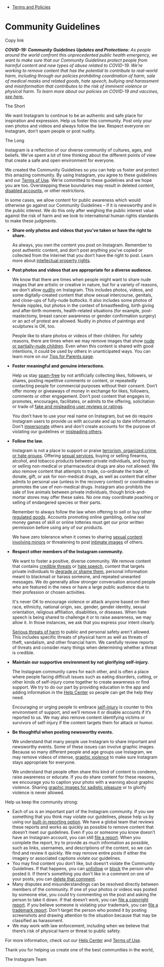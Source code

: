 *   [Terms and Policies](https://help.instagram.com/1417489251945243/?helpref=breadcrumb)

Community Guidelines
====================

Copy link

_**COVID-19: Community Guidelines Updates and Protections:** As people around the world confront this unprecedented public health emergency, we want to make sure that our Community Guidelines protect people from harmful content and new types of abuse related to COVID-19. We’re working to remove content that has the potential to contribute to real-world harm, including through our policies prohibiting coordination of harm, sale of medical masks and related goods, hate speech, bullying and harassment and misinformation that contributes to the risk of imminent violence or physical harm. To learn more about our policies on COVID-19 and vaccines, [see here.](https://help.instagram.com/697825587576762?helpref=faq_content)_

The Short

We want Instagram to continue to be an authentic and safe place for inspiration and expression. Help us foster this community. Post only your own photos and videos and always follow the law. Respect everyone on Instagram, don’t spam people or post nudity.

The Long

Instagram is a reflection of our diverse community of cultures, ages, and beliefs. We’ve spent a lot of time thinking about the different points of view that create a safe and open environment for everyone.

We created the Community Guidelines so you can help us foster and protect this amazing community. By using Instagram, you agree to these guidelines and our [Terms of Use](https://www.instagram.com/legal/terms). We’re committed to these guidelines and we hope you are too. Overstepping these boundaries may result in deleted content, [disabled accounts](https://help.instagram.com/366993040048856?helpref=faq_content), or other restrictions.

In some cases, we allow content for public awareness which would otherwise go against our Community Guidelines – if it is newsworthy and in the public interest. We do this only after weighing the public interest value against the risk of harm and we look to international human rights standards to make these judgments.

*   **Share only photos and videos that you’ve taken or have the right to share.**
    
    As always, you own the content you post on Instagram. Remember to post authentic content, and don’t post anything you’ve copied or collected from the Internet that you don’t have the right to post. Learn more about [intellectual property rights](https://help.instagram.com/126382350847838?helpref=faq_content).
    
*   **Post photos and videos that are appropriate for a diverse audience.**
    
    We know that there are times when people might want to share nude images that are artistic or creative in nature, but for a variety of reasons, we don’t allow [nudity](https://l.instagram.com/?u=https%3A%2F%2Fwww.facebook.com%2Fcommunitystandards%2Fadult_nudity_sexual_activity&e=AT1bw3bcvqcxh7oQUAN1VLGz8OTcmSp8J2QVVTWO08rKd2qwxQQ-V68e1TicjWGMK_dgVG71wvdBARkFc5Zfb0tktzAepTTKfd7v_dTVf3Uy_BfDFq2PszRA9InmpZxxhYbQ8MUI-LUbCn-zovW3QA) on Instagram. This includes photos, videos, and some digitally-created content that show sexual intercourse, genitals, and close-ups of fully-nude buttocks. It also includes some photos of female nipples, but photos in the context of breastfeeding, birth giving and after-birth moments, health-related situations (for example, post-mastectomy, breast cancer awareness or gender confirmation surgery) or an act of protest are allowed. Nudity in photos of paintings and sculptures is OK, too.
    
    People like to share photos or videos of their children. For safety reasons, there are times when we may remove images that show [nude or partially-nude children](https://l.instagram.com/?u=https%3A%2F%2Fwww.facebook.com%2Fcommunitystandards%2Fchild_nudity_sexual_exploitation&e=AT1bw3bcvqcxh7oQUAN1VLGz8OTcmSp8J2QVVTWO08rKd2qwxQQ-V68e1TicjWGMK_dgVG71wvdBARkFc5Zfb0tktzAepTTKfd7v_dTVf3Uy_BfDFq2PszRA9InmpZxxhYbQ8MUI-LUbCn-zovW3QA). Even when this content is shared with good intentions, it could be used by others in unanticipated ways. You can learn more on our [Tips for Parents page](https://help.instagram.com/154475974694511/?helpref=faq_content).
    
*   **Foster meaningful and genuine interactions.**
    
    Help us stay [spam-free](https://l.instagram.com/?u=https%3A%2F%2Fwww.facebook.com%2Fcommunitystandards%2Fspam&e=AT1bw3bcvqcxh7oQUAN1VLGz8OTcmSp8J2QVVTWO08rKd2qwxQQ-V68e1TicjWGMK_dgVG71wvdBARkFc5Zfb0tktzAepTTKfd7v_dTVf3Uy_BfDFq2PszRA9InmpZxxhYbQ8MUI-LUbCn-zovW3QA) by not artificially collecting likes, followers, or shares, posting repetitive comments or content, or repeatedly contacting people for commercial purposes without their consent. Don’t offer money or giveaways of money in exchange for likes, followers, comments or other engagement. Don’t post content that engages in, promotes, encourages, facilitates, or admits to the offering, solicitation or trade of [fake and misleading user reviews or ratings](https://l.instagram.com/?u=https%3A%2F%2Fwww.facebook.com%2Fcommunitystandards%2Ffraud_deception&e=AT1bw3bcvqcxh7oQUAN1VLGz8OTcmSp8J2QVVTWO08rKd2qwxQQ-V68e1TicjWGMK_dgVG71wvdBARkFc5Zfb0tktzAepTTKfd7v_dTVf3Uy_BfDFq2PszRA9InmpZxxhYbQ8MUI-LUbCn-zovW3QA).
    
    You don’t have to use your real name on Instagram, but we do require Instagram users to provide us with accurate and up to date information. Don't [impersonate](https://l.instagram.com/?u=https%3A%2F%2Fwww.facebook.com%2Fcommunitystandards%2Fmisrepresentation&e=AT1bw3bcvqcxh7oQUAN1VLGz8OTcmSp8J2QVVTWO08rKd2qwxQQ-V68e1TicjWGMK_dgVG71wvdBARkFc5Zfb0tktzAepTTKfd7v_dTVf3Uy_BfDFq2PszRA9InmpZxxhYbQ8MUI-LUbCn-zovW3QA) others and don't create accounts for the purpose of violating our guidelines or [misleading others](https://l.instagram.com/?u=https%3A%2F%2Ftransparency.fb.com%2Fpolicies%2Fcommunity-standards%2Finauthentic-behavior%2F&e=AT1bw3bcvqcxh7oQUAN1VLGz8OTcmSp8J2QVVTWO08rKd2qwxQQ-V68e1TicjWGMK_dgVG71wvdBARkFc5Zfb0tktzAepTTKfd7v_dTVf3Uy_BfDFq2PszRA9InmpZxxhYbQ8MUI-LUbCn-zovW3QA).
    
*   **Follow the law.**
    
    Instagram is not a place to support or praise [terrorism, organized crime, or hate groups](https://l.instagram.com/?u=https%3A%2F%2Fwww.facebook.com%2Fcommunitystandards%2Fdangerous_individuals_organizations&e=AT1bw3bcvqcxh7oQUAN1VLGz8OTcmSp8J2QVVTWO08rKd2qwxQQ-V68e1TicjWGMK_dgVG71wvdBARkFc5Zfb0tktzAepTTKfd7v_dTVf3Uy_BfDFq2PszRA9InmpZxxhYbQ8MUI-LUbCn-zovW3QA). Offering [sexual services](https://l.instagram.com/?u=https%3A%2F%2Fwww.facebook.com%2Fcommunitystandards%2Fsexual_solicitation&e=AT1bw3bcvqcxh7oQUAN1VLGz8OTcmSp8J2QVVTWO08rKd2qwxQQ-V68e1TicjWGMK_dgVG71wvdBARkFc5Zfb0tktzAepTTKfd7v_dTVf3Uy_BfDFq2PszRA9InmpZxxhYbQ8MUI-LUbCn-zovW3QA), buying or selling firearms, alcohol, and tobacco products between private individuals, and buying or selling non-medical or pharmaceutical drugs are also not allowed. We also remove content that attempts to trade, co-ordinate the trade of, donate, gift, or ask for non-medical drugs, as well as content that either admits to personal use (unless in the recovery context) or coordinates or promotes the use of non-medical drugs. Instagram also prohibits the sale of live animals between private individuals, though brick-and-mortar stores may offer these sales. No one may coordinate poaching or selling of endangered species or their parts.
    
    Remember to always follow the law when offering to sell or buy other [regulated goods](https://l.instagram.com/?u=https%3A%2F%2Fwww.facebook.com%2Fcommunitystandards%2Fregulated_goods&e=AT1bw3bcvqcxh7oQUAN1VLGz8OTcmSp8J2QVVTWO08rKd2qwxQQ-V68e1TicjWGMK_dgVG71wvdBARkFc5Zfb0tktzAepTTKfd7v_dTVf3Uy_BfDFq2PszRA9InmpZxxhYbQ8MUI-LUbCn-zovW3QA). Accounts promoting online gambling, online real money games of skill or online lotteries must get our prior written permission before using any of our products.
    
    We have zero tolerance when it comes to sharing [sexual content involving minors](https://l.instagram.com/?u=https%3A%2F%2Fwww.facebook.com%2Fcommunitystandards%2Fchild_nudity_sexual_exploitation&e=AT1bw3bcvqcxh7oQUAN1VLGz8OTcmSp8J2QVVTWO08rKd2qwxQQ-V68e1TicjWGMK_dgVG71wvdBARkFc5Zfb0tktzAepTTKfd7v_dTVf3Uy_BfDFq2PszRA9InmpZxxhYbQ8MUI-LUbCn-zovW3QA) or threatening to post [intimate images](https://l.instagram.com/?u=https%3A%2F%2Fwww.facebook.com%2Fcommunitystandards%2Fsexual_exploitation_adults&e=AT1bw3bcvqcxh7oQUAN1VLGz8OTcmSp8J2QVVTWO08rKd2qwxQQ-V68e1TicjWGMK_dgVG71wvdBARkFc5Zfb0tktzAepTTKfd7v_dTVf3Uy_BfDFq2PszRA9InmpZxxhYbQ8MUI-LUbCn-zovW3QA) of others.
    
*   **Respect other members of the Instagram community.**
    
    We want to foster a positive, diverse community. We remove content that contains [credible threats](https://l.instagram.com/?u=https%3A%2F%2Fwww.facebook.com%2Fcommunitystandards%2Fcredible_violence&e=AT1bw3bcvqcxh7oQUAN1VLGz8OTcmSp8J2QVVTWO08rKd2qwxQQ-V68e1TicjWGMK_dgVG71wvdBARkFc5Zfb0tktzAepTTKfd7v_dTVf3Uy_BfDFq2PszRA9InmpZxxhYbQ8MUI-LUbCn-zovW3QA) or [hate speech](https://l.instagram.com/?u=https%3A%2F%2Fwww.facebook.com%2Fcommunitystandards%2Fhate_speech&e=AT1bw3bcvqcxh7oQUAN1VLGz8OTcmSp8J2QVVTWO08rKd2qwxQQ-V68e1TicjWGMK_dgVG71wvdBARkFc5Zfb0tktzAepTTKfd7v_dTVf3Uy_BfDFq2PszRA9InmpZxxhYbQ8MUI-LUbCn-zovW3QA), content that targets private individuals to [degrade or shame them](https://l.instagram.com/?u=https%3A%2F%2Fwww.facebook.com%2Fcommunitystandards%2Fbullying&e=AT1bw3bcvqcxh7oQUAN1VLGz8OTcmSp8J2QVVTWO08rKd2qwxQQ-V68e1TicjWGMK_dgVG71wvdBARkFc5Zfb0tktzAepTTKfd7v_dTVf3Uy_BfDFq2PszRA9InmpZxxhYbQ8MUI-LUbCn-zovW3QA), personal information meant to blackmail or harass someone, and repeated unwanted messages. We do generally allow stronger conversation around people who are featured in the news or have a large public audience due to their profession or chosen activities.
    
    It's never OK to encourage violence or attack anyone based on their race, ethnicity, national origin, sex, gender, gender identity, sexual orientation, religious affiliation, disabilities, or diseases. When hate speech is being shared to challenge it or to raise awareness, we may allow it. In those instances, we ask that you express your intent clearly.
    
    [Serious threats of harm](https://l.instagram.com/?u=https%3A%2F%2Fwww.facebook.com%2Fcommunitystandards%2Fcredible_violence&e=AT1bw3bcvqcxh7oQUAN1VLGz8OTcmSp8J2QVVTWO08rKd2qwxQQ-V68e1TicjWGMK_dgVG71wvdBARkFc5Zfb0tktzAepTTKfd7v_dTVf3Uy_BfDFq2PszRA9InmpZxxhYbQ8MUI-LUbCn-zovW3QA) to public and personal safety aren't allowed. This includes specific threats of physical harm as well as threats of theft, vandalism, and other financial harm. We carefully review reports of threats and consider many things when determining whether a threat is credible.
    
*   **Maintain our supportive environment by not glorifying self-injury.**
    
    The Instagram community cares for each other, and is often a place where people facing difficult issues such as eating disorders, cutting, or other kinds of self-injury come together to create awareness or find support. We try to do our part by providing education in the app and adding information in the [Help Center](https://help.instagram.com/) so people can get the help they need.
    
    Encouraging or urging people to embrace [self-injury](https://l.instagram.com/?u=https%3A%2F%2Fwww.facebook.com%2Fcommunitystandards%2Fsuicide_self_injury_violence&e=AT1bw3bcvqcxh7oQUAN1VLGz8OTcmSp8J2QVVTWO08rKd2qwxQQ-V68e1TicjWGMK_dgVG71wvdBARkFc5Zfb0tktzAepTTKfd7v_dTVf3Uy_BfDFq2PszRA9InmpZxxhYbQ8MUI-LUbCn-zovW3QA) is counter to this environment of support, and we’ll remove it or disable accounts if it’s reported to us. We may also remove content identifying victims or survivors of self-injury if the content targets them for attack or humor.
    
*   **Be thoughtful when posting newsworthy events.**
    
    We understand that many people use Instagram to share important and newsworthy events. Some of these issues can involve graphic images. Because so many different people and age groups use Instagram, we may remove videos of intense, [graphic violence](https://l.instagram.com/?u=https%3A%2F%2Fwww.facebook.com%2Fcommunitystandards%2Fgraphic_violence&e=AT1bw3bcvqcxh7oQUAN1VLGz8OTcmSp8J2QVVTWO08rKd2qwxQQ-V68e1TicjWGMK_dgVG71wvdBARkFc5Zfb0tktzAepTTKfd7v_dTVf3Uy_BfDFq2PszRA9InmpZxxhYbQ8MUI-LUbCn-zovW3QA) to make sure Instagram stays appropriate for everyone.
    
    We understand that people often share this kind of content to condemn, raise awareness or educate. If you do share content for these reasons, we encourage you to caption your photo with a warning about graphic violence. Sharing [graphic images for sadistic pleasure](https://l.instagram.com/?u=https%3A%2F%2Fwww.facebook.com%2Fcommunitystandards%2Fcruel_insensitive&e=AT1bw3bcvqcxh7oQUAN1VLGz8OTcmSp8J2QVVTWO08rKd2qwxQQ-V68e1TicjWGMK_dgVG71wvdBARkFc5Zfb0tktzAepTTKfd7v_dTVf3Uy_BfDFq2PszRA9InmpZxxhYbQ8MUI-LUbCn-zovW3QA) or to glorify violence is never allowed.
    

Help us keep the community strong:

*   Each of us is an important part of the Instagram community. If you see something that you think may violate our guidelines, please help us by using our [built-in reporting option](https://help.instagram.com/165828726894770?helpref=faq_content). We have a global team that reviews these reports and works as quickly as possible to remove content that doesn’t meet our guidelines. Even if you or someone you know doesn’t have an Instagram account, you can still [file a report](https://help.instagram.com/contact/383679321740945). When you complete the report, try to provide as much information as possible, such as links, usernames, and descriptions of the content, so we can find and review it quickly. We may remove entire posts if either the imagery or associated captions violate our guidelines.
*   You may find content you don’t like, but doesn’t violate the Community Guidelines. If that happens, you can [unfollow](https://help.instagram.com/286340048138725?helpref=faq_content) or [block](https://help.instagram.com/426700567389543/?helpref=faq_content) the person who posted it. If there's something you don't like in a comment on one of your posts, you can [delete that comment](https://help.instagram.com/289098941190483?helpref=faq_content).
*   Many disputes and misunderstandings can be resolved directly between members of the community. If one of your photos or videos was posted by someone else, you could try commenting on the post and asking the person to take it down. If that doesn’t work, you can [file a copyright report](https://help.instagram.com/126382350847838?helpref=faq_content). If you believe someone is violating your trademark, you can [file a trademark report](https://help.instagram.com/222826637847963?helpref=faq_content). Don't target the person who posted it by posting screenshots and drawing attention to the situation because that may be classified as harassment.
*   We may work with law enforcement, including when we believe that there’s risk of physical harm or threat to public safety.

For more information, check out our [Help Center](https://help.instagram.com/) and [Terms of Use](https://l.instagram.com/?u=http%3A%2F%2Finstagram.com%2Flegal%2Fterms%2F%23&e=AT1bw3bcvqcxh7oQUAN1VLGz8OTcmSp8J2QVVTWO08rKd2qwxQQ-V68e1TicjWGMK_dgVG71wvdBARkFc5Zfb0tktzAepTTKfd7v_dTVf3Uy_BfDFq2PszRA9InmpZxxhYbQ8MUI-LUbCn-zovW3QA).

Thank you for helping us create one of the best communities in the world,

The Instagram Team